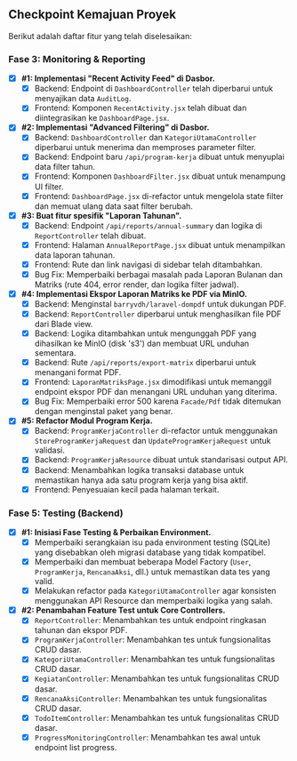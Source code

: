 ## Checkpoint Kemajuan Proyek

Berikut adalah daftar fitur yang telah diselesaikan:

### Fase 3: Monitoring & Reporting

- [x] **#1: Implementasi "Recent Activity Feed" di Dasbor.**
  - [x] Backend: Endpoint di `DashboardController` telah diperbarui untuk menyajikan data `AuditLog`.
  - [x] Frontend: Komponen `RecentActivity.jsx` telah dibuat dan diintegrasikan ke `DashboardPage.jsx`.

- [x] **#2: Implementasi "Advanced Filtering" di Dasbor.**
  - [x] Backend: `DashboardController` dan `KategoriUtamaController` diperbarui untuk menerima dan memproses parameter filter.
  - [x] Backend: Endpoint baru `/api/program-kerja` dibuat untuk menyuplai data filter tahun.
  - [x] Frontend: Komponen `DashboardFilter.jsx` dibuat untuk menampung UI filter.
  - [x] Frontend: `DashboardPage.jsx` di-refactor untuk mengelola state filter dan memuat ulang data saat filter berubah.

- [x] **#3: Buat fitur spesifik "Laporan Tahunan".**
  - [x] Backend: Endpoint `/api/reports/annual-summary` dan logika di `ReportController` telah dibuat.
  - [x] Frontend: Halaman `AnnualReportPage.jsx` dibuat untuk menampilkan data laporan tahunan.
  - [x] Frontend: Rute dan link navigasi di sidebar telah ditambahkan.
  - [x] Bug Fix: Memperbaiki berbagai masalah pada Laporan Bulanan dan Matriks (rute 404, error render, dan logika filter jadwal).

- [x] **#4: Implementasi Ekspor Laporan Matriks ke PDF via MinIO.**
  - [x] Backend: Menginstal `barryvdh/laravel-dompdf` untuk dukungan PDF.
  - [x] Backend: `ReportController` diperbarui untuk menghasilkan file PDF dari Blade view.
  - [x] Backend: Logika ditambahkan untuk mengunggah PDF yang dihasilkan ke MinIO (disk 's3') dan membuat URL unduhan sementara.
  - [x] Backend: Rute `/api/reports/export-matrix` diperbarui untuk menangani format PDF.
  - [x] Frontend: `LaporanMatriksPage.jsx` dimodifikasi untuk memanggil endpoint ekspor PDF dan menangani URL unduhan yang diterima.
  - [x] Bug Fix: Memperbaiki error 500 karena `Facade/Pdf` tidak ditemukan dengan menginstal paket yang benar.

- [x] **#5: Refactor Modul Program Kerja.**
  - [x] Backend: `ProgramKerjaController` di-refactor untuk menggunakan `StoreProgramKerjaRequest` dan `UpdateProgramKerjaRequest` untuk validasi.
  - [x] Backend: `ProgramKerjaResource` dibuat untuk standarisasi output API.
  - [x] Backend: Menambahkan logika transaksi database untuk memastikan hanya ada satu program kerja yang bisa aktif.
  - [x] Frontend: Penyesuaian kecil pada halaman terkait.

### Fase 5: Testing (Backend)

- [x] **#1: Inisiasi Fase Testing & Perbaikan Environment.**
  - [x] Memperbaiki serangkaian isu pada environment testing (SQLite) yang disebabkan oleh migrasi database yang tidak kompatibel.
  - [x] Memperbaiki dan membuat beberapa Model Factory (`User`, `ProgramKerja`, `RencanaAksi`, dll.) untuk memastikan data tes yang valid.
  - [x] Melakukan refactor pada `KategoriUtamaController` agar konsisten menggunakan API Resource dan memperbaiki logika yang salah.

- [x] **#2: Penambahan Feature Test untuk Core Controllers.**
  - [x] `ReportController`: Menambahkan tes untuk endpoint ringkasan tahunan dan ekspor PDF.
  - [x] `ProgramKerjaController`: Menambahkan tes untuk fungsionalitas CRUD dasar.
  - [x] `KategoriUtamaController`: Menambahkan tes untuk fungsionalitas CRUD dasar.
  - [x] `KegiatanController`: Menambahkan tes untuk fungsionalitas CRUD dasar.
  - [x] `RencanaAksiController`: Menambahkan tes untuk fungsionalitas CRUD dasar.
  - [x] `TodoItemController`: Menambahkan tes untuk fungsionalitas CRUD dasar.
  - [x] `ProgressMonitoringController`: Menambahkan tes awal untuk endpoint list progress.